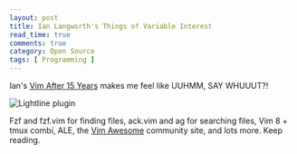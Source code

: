 ```yaml
---
layout: post
title: Ian Langworth's Things of Variable Interest
read_time: true  
comments: true
category: Open Source
tags: [ Programming ]
---
```


Ian's [Vim After 15 Years](https://statico.github.io/) makes me feel like UUHMM, SAY WHUUUT?!

![Lightline plugin](https://statico.github.io/images/vim/vim3-ale.png)

Fzf and fzf.vim for finding files, ack.vim and ag for searching files, Vim 8 + tmux combi, ALE, the [Vim Awesome](https://vimawesome.com/) community site, and lots more. Keep reading.
